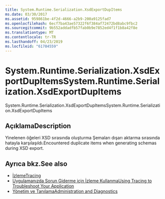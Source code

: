 ```yaml
---
title: System.Runtime.Serialization.XsdExportDupItems
ms.date: 03/30/2017
ms.assetid: 959861be-4f2d-4666-a2b9-200a9125fad7
ms.openlocfilehash: 6ecf7ba43ae57322f6f384af72472bd8abc9fbc2
ms.sourcegitcommit: 9b552addadfb57fab0b9e7852ed4f1f1b8a42f8e
ms.translationtype: MT
ms.contentlocale: tr-TR
ms.lasthandoff: 04/23/2019
ms.locfileid: "61784559"
---
```

# <a name="systemruntimeserializationxsdexportdupitems"></a><span data-ttu-id="fefc6-102">System.Runtime.Serialization.XsdExportDupItems</span><span class="sxs-lookup"><span data-stu-id="fefc6-102">System.Runtime.Serialization.XsdExportDupItems</span></span>
<span data-ttu-id="fefc6-103">System.Runtime.Serialization.XsdExportDupItems</span><span class="sxs-lookup"><span data-stu-id="fefc6-103">System.Runtime.Serialization.XsdExportDupItems</span></span>  
  
## <a name="description"></a><span data-ttu-id="fefc6-104">Açıklama</span><span class="sxs-lookup"><span data-stu-id="fefc6-104">Description</span></span>  
 <span data-ttu-id="fefc6-105">Yinelenen öğeleri XSD sırasında oluşturma Şemaları dışarı aktarma sırasında hatayla karşılaşıldı.</span><span class="sxs-lookup"><span data-stu-id="fefc6-105">Encountered duplicate items when generating schemas during XSD export.</span></span>  
  
## <a name="see-also"></a><span data-ttu-id="fefc6-106">Ayrıca bkz.</span><span class="sxs-lookup"><span data-stu-id="fefc6-106">See also</span></span>

- [<span data-ttu-id="fefc6-107">İzleme</span><span class="sxs-lookup"><span data-stu-id="fefc6-107">Tracing</span></span>](../../../../../docs/framework/wcf/diagnostics/tracing/index.md)
- [<span data-ttu-id="fefc6-108">Uygulamanızda Sorun Giderme için İzleme Kullanma</span><span class="sxs-lookup"><span data-stu-id="fefc6-108">Using Tracing to Troubleshoot Your Application</span></span>](../../../../../docs/framework/wcf/diagnostics/tracing/using-tracing-to-troubleshoot-your-application.md)
- [<span data-ttu-id="fefc6-109">Yönetim ve Tanılama</span><span class="sxs-lookup"><span data-stu-id="fefc6-109">Administration and Diagnostics</span></span>](../../../../../docs/framework/wcf/diagnostics/index.md)
